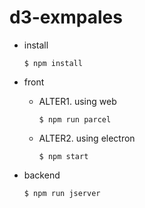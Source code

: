 # d3-exmpales

- install
    ```
    $ npm install
    ```

- front
    - ALTER1. using web
        ````
        $ npm run parcel
        ````
    - ALTER2. using electron
        ```
        $ npm start
        ```

- backend
    ```
    $ npm run jserver
    ```